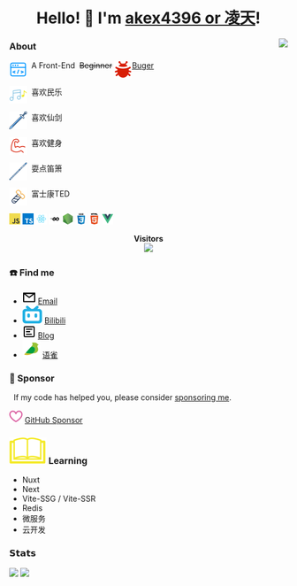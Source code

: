 <h1 align="center"> Hello! 👋  I'm <a href="https://github.com/akex4963">akex4396 or 凌天</a>!</h1>

<a href="https://github.com/akex4396">
 <picture >
    <source media="(prefers-color-scheme: dark)" srcset="https://github-stats.liuli.lol/api?username=akex4396&theme=vue-dark&show_icons=true&include_all_commits=true&count_private=true">
    <img  align="right" src="https://github-stats.liuli.lol/api?username=akex4396&theme=vue&show_icons=true&include_all_commits=true&count_private=true">
  </picture>
</a>

<div >

### **About**

 <p style="display:flex;align-item:center;"> <img src="./icons/fe.svg"/>&nbsp; A Front-End &nbsp;<strike>Beginner</strike> &nbsp;<img src="./icons/bug.svg"><u>Buger</u>  </p>
 <p style="display:flex;align-item:center;"> <img src="./icons/music.svg"/>&nbsp;  喜欢民乐</p>
 <p style="display:flex;align-item:center;"> <img src="./icons/jian.svg"/>&nbsp; 喜欢仙剑</p>
 <p style="display:flex;align-item:center;"> <img src="./icons/sport.svg"/>&nbsp; 喜欢健身</p>
 <p style="display:flex;align-item:center;"> <img src="./icons/dizi.svg"/>&nbsp; 耍点笛箫</p>
 <p style="display:flex;align-item:center;"> <img src="./icons/luosi.svg"/>&nbsp;  富士康TED</p>

   <p>
  <code><img height="20" alt="javascript" src="https://raw.githubusercontent.com/github/explore/80688e429a7d4ef2fca1e82350fe8e3517d3494d/topics/javascript/javascript.png"></code> <code><img height="20" alt="typescript" src="https://raw.githubusercontent.com/github/explore/80688e429a7d4ef2fca1e82350fe8e3517d3494d/topics/typescript/typescript.png"></code> <code><img height="20" alt="react" src="https://raw.githubusercontent.com/github/explore/80688e429a7d4ef2fca1e82350fe8e3517d3494d/topics/react/react.png"></code> <code><img height="20" alt="golang" src="https://raw.githubusercontent.com/github/explore/5c058a388828bb5fde0bcafd4bc867b5bb3f26f3/topics/go/go.png"></code> <code><img height="20" alt="nodejs" src="https://raw.githubusercontent.com/github/explore/80688e429a7d4ef2fca1e82350fe8e3517d3494d/topics/nodejs/nodejs.png"></code> <code><img height="20" alt="css" src="https://raw.githubusercontent.com/github/explore/80688e429a7d4ef2fca1e82350fe8e3517d3494d/topics/css/css.png"></code> <code><img height="20" alt="html" src="https://raw.githubusercontent.com/github/explore/80688e429a7d4ef2fca1e82350fe8e3517d3494d/topics/html/html.png"></code> 
  <code><img height="20" alt="vue" src="https://raw.githubusercontent.com/github/explore/80688e429a7d4ef2fca1e82350fe8e3517d3494d/topics/vue/vue.png"></code>
  </p>
 </div>
 
<p style="text-align:center" align="center"> <b>Visitors</b> <br> <img src="https://profile-counter.glitch.me/akex4396/count.svg" />

### ☎️ Find me

- <img src="./icons/mail.svg"> [Email](mailto:2844520415@qq.com)
- <img src="./icons/bilibili.svg"> [Bilibili](https://space.bilibili.com/188042974)
- <img src="./icons/article.svg"> [Blog](https:://www.baidu.com)
- <img src="./icons/yuque.svg"> [语雀](https://www.yuque.com/akex)

<div align="center" style="text-align:left;">
  
### 💖 Sponsor

&nbsp; If my code has helped you, please consider [sponsoring me](https://github.com/sponsors/akex4396).

<img src="./icons/sponsor.svg"> [GitHub Sponsor](https://github.com/sponsors/akex4396)

</div>

### <img src="./icons/icon-book.svg"> **Learning**

- Nuxt
- Next
- Vite-SSG / Vite-SSR
- Redis
- 微服务
- 云开发

### 𝗦𝘁𝗮𝘁𝘀

<div>
 <img height="230" src="https://p3-juejin.byteimg.com/tos-cn-i-k3u1fbpfcp/7533b92fb76d499b9a7e713ff3057af2~tplv-k3u1fbpfcp-zoom-1.image" >
  <img height="230" src="https://github-readme-streak-stats.herokuapp.com/?user=akex4396&theme=radical" />
</div>
